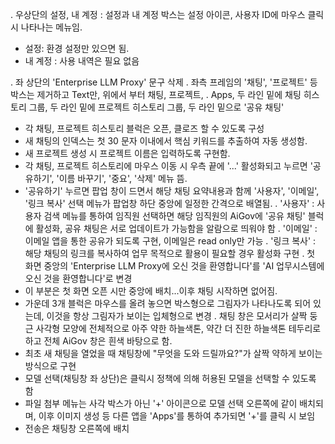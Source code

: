 . 우상단의 설정, 내 계정 :  설정과 내 계정 박스는 설정 아이콘, 사용자 ID에 마우스 클릭 시 나타나는 메뉴임.
  - 설정: 환경 설정만 있으면 됨.
  - 내 계정 : 사용 내역은 필요 없음
  
. 좌 상단의 'Enterprise LLM Proxy' 문구 삭제
. 좌측 프레임의 '채팅', '프로젝트' 등 박스는 제거하고 Text만, 위에서 부터 채팅, 프로젝트, 
. Apps,  두 라인 밑에 채팅 히스토리 그룹, 두 라인 밑에 프로젝트 히스토리 그룹, 두 라인 밑으로 '공유 채팅'
  - 각 채팅, 프로젝트 히스토리 블럭은 오픈, 클로즈 할 수 있도록 구성
  - 새 채팅의 인덱스는 첫 30 문자 이내에서 핵심 키워드를 추출하여 자동 생성함.
  - 새 프로젝트 생성 시 프로젝트 이름은 입력하도록 구현함.
  - 각 채팅, 프로젝트 히스토리에 마우스 이동 시 우측 끝에 '...' 활성화되고 누르면 '공유하기', '이름 바꾸기', '중요', '삭제' 메뉴 뜸.
  - '공유하기' 누르면 팝업 창이 드면서 해당 채팅 요약내용과 함께 '사용자', '이메일', '링크 복사' 선택 메뉴가 팝업창 하단 중앙에 일정한 간격으로 배열됨.
    . '사용자' : 사용자 검색 메뉴를 통하여 임직원 선택하면 해당 임직원의 AiGov에 '공유 채팅' 블럭에 활성화, 공유 채팅은 서로 업데이트가 가능함을 알람으로 띄워야 함
    . '이메일' : 이메일 앱을 통한 공유가 되도록 구현, 이메일은 read only만 가능
    . '링크 복사' :  해당 채팅의 링크를 복사하여 업무 목적으로 활용이 필요할 경우 활성화 구현 
. 첫 화면 중앙의 'Enterprise LLM Proxy에 오신 것을 환영합니다'를 'AI 업무시스템에 오신 것을 환영합니다'로 변경
  - 이 부분은 첫 화면 오픈 시만 중앙에 배치...이후 채팅 시작하면 없어짐.
  - 가운데 3개 블럭은 마우스를 올려 놓으면 박스형으로 그림자가 나타나도록 되어 있는데, 이것을 항상 그림자가 보이는 입체형으로 변경
. 채팅 창은 모서리가 살짝 둥근 사각형 모양에 전체적으로 아주 약한 하늘색톤, 약간 더 진한 하늘색톤 테두리로 하고 전체 AiGov 창은 흰색 바탕으로 함.
  - 최초 새 채팅을 열었을 때 채팅창에 "무엇을 도와 드릴까요?"가 살짝 약하게 보이는 방식으로 구현
  - 모델 선택(채팅창 좌 상단)은 클릭시 정책에 의해 허용된 모델을 선택할 수 있도록 함
  - 파일 첨부 메뉴는 사각 박스가 아닌 '+' 아이콘으로 모델 선택 오른쪽에 같이 배치되며, 이후 이미지 생성 등 다른 앱을 'Apps'를 통하여 추가되면 '+'를 클릭 시 보임
  - 전송은 채팅창 오른쪽에 배치
